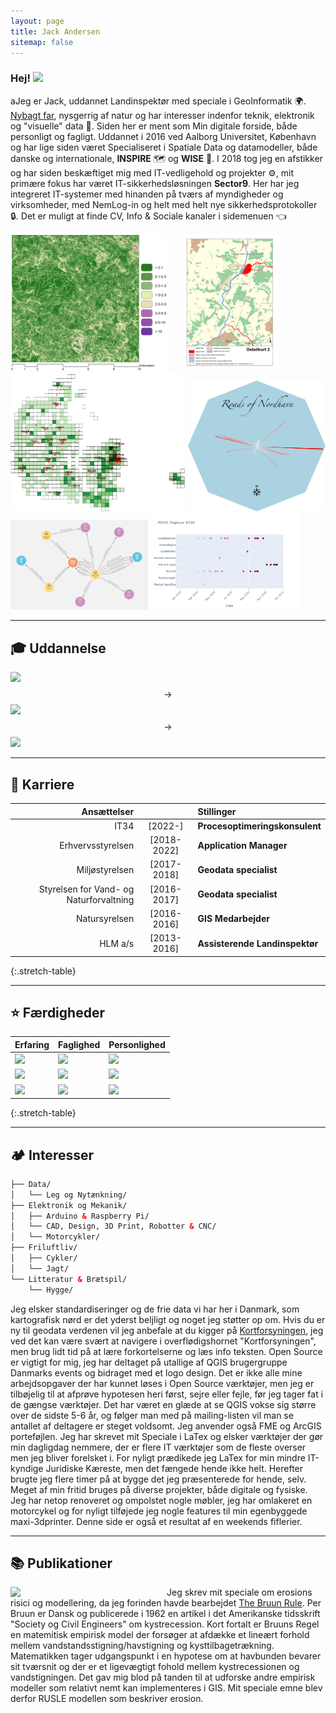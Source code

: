 ```yaml
---
layout: page
title: Jack Andersen
sitemap: false
---
```


### Hej! <img src="https://raw.githubusercontent.com/MartinHeinz/MartinHeinz/master/wave.gif" width="30px">

aJeg er Jack, uddannet Landinspektør med speciale i GeoInformatik 🌍. [Nybagt far](https://erjackblevetfar.dk/), nysgerrig af natur og har interesser indenfor teknik, elektronik og "visuelle" data 🧙.
Siden her er ment som Min digitale forside, både personligt og fagligt.
Uddannet i 2016 ved Aalborg Universitet, København og har lige siden været Specialiseret i Spatiale Data og datamodeller, både danske og internationale, **INSPIRE** 🗺️ og **WISE** 🧱. I 2018 tog jeg en afstikker og har siden beskæftiget mig med IT-vedligehold og projekter ⚙️, mit primære fokus har været IT-sikkerhedsløsningen **Sector9**. Her har jeg integreret IT-systemer med hinanden på tværs af myndigheder og virksomheder, med NemLog-in og helt med helt nye sikkerhedsprotokoller 🔒. Det er muligt at finde CV, Info & Sociale kanaler i sidemenuen 👈

<div>
  <img width="250" src="/assets/img/misc/LScompare10_crop.png?raw=true" style="margin-right: 20px;">
  <a href="https://raw.githubusercontent.com/JackAndersen/jackandersen.github.io/master/assets/img/nst/Layout_1_7_samlet-3.png"><img width="155" src="/assets/img/nst/Layout_1_7_samlet-3.png?raw=true"></a>
  <img width="280" src="/assets/img/nst/dk_artsfund.png?raw=true">
  <a title="GeoDanmark vejmidter fra Nordhavnen KBH, Azimutter bearbejdet i QGIS med wedge buffers og lagt på en baggrund i photoshop" href="https://raw.githubusercontent.com/JackAndersen/jackandersen.github.io/master/assets/img/roads_of_nordhavn.png"><img width="220" src="/assets/img/roads_of_nordhavn.png?raw=true"></a>
  <a title="Neo4j Datamodellering" href="https://raw.githubusercontent.com/JackAndersen/jackandersen.github.io/master/assets/img/neo4j.png"><img width="220" src="/assets/img/neo4j.png?raw=true"></a>
  <a title="Plotly og Pandas i Python" href="https://raw.githubusercontent.com/JackAndersen/jackandersen.github.io/master/assets/img/deployplot2020.png"><img width="240" src="/assets/img/deployplot2020.png?raw=true"></a>
</div>

--- 

## 🎓 Uddannelse
<!---#https://shields.io/ https://simpleicons.org/--->
![](https://img.shields.io/badge/HTX-Mat/IT_2007_/_2010-informational?style=flat-square&logo=Apache-Spark&logoColor=white&color=blue) $$\longrightarrow$$
![](https://img.shields.io/badge/DAR-Værnepligtig_2011-informational?style=flat-square&logo=Acclaim&logoColor=white&color=00cc66) $$\longrightarrow$$
![](https://img.shields.io/badge/AAU_CPH-Landindspektør_2011_/_2016-informational?style=flat-square&logo=OpenStreetMap&logoColor=white&color=ff9933)

---
 
## 👔 Karriere

| Ansættelser | | Stillinger |
|-:|:-:|:-|
| IT34 | [2022-] | **Procesoptimeringskonsulent** |
| Erhvervsstyrelsen | [2018-2022] | **Application Manager** |
| Miljøstyrelsen | [2017-2018] | **Geodata specialist** |
| Styrelsen for Vand- og Naturforvaltning |  [2016-2017] | **Geodata specialist** |
| Natursyrelsen | [2016-2016] | **GIS Medarbejder** |
| HLM a/s | [2013-2016] | **Assisterende Landinspektør** |
{:.stretch-table}

---
 
## ⭐ Færdigheder

| Erfaring | Faglighed | Personlighed |
|-|-|-|
| ![](https://img.shields.io/badge/⭐⭐⭐⭐⭐-Geografisk_Analyse-informational?style=flat-square&logo=Facebook-Gaming&logoColor=white&color=blue) | ![](https://img.shields.io/badge/⭐⭐⭐⭐⭐-Design_&_Kartografi-informational?style=flat-square&logo=OpenStreetMap&logoColor=white&color=ff9933) | ![](https://img.shields.io/badge/⭐⭐⭐⭐⭐-Kreativitet-informational?style=flat-square&logo=ActiGraph&logoColor=white&color=00cc66) |
| ![](https://img.shields.io/badge/⭐⭐⭐⭐-Datainfrastruktur_&_INSPIRE-informational?style=flat-square&logo=BandLab&logoColor=white&color=blue) | ![](https://img.shields.io/badge/⭐⭐⭐⭐-Database-informational?style=flat-square&logo=Blueprint&logoColor=white&color=ff9933) | ![](https://img.shields.io/badge/⭐⭐⭐⭐-Sammenspil-informational?style=flat-square&logo=Buy-Me-A-Coffee&logoColor=white&color=00cc66) |
| ![](https://img.shields.io/badge/⭐⭐⭐⭐-Metadata,_API_&_Services-informational?style=flat-square&logo=Google-Maps&logoColor=white&color=blue) | ![](https://img.shields.io/badge/⭐⭐⭐-Udvikling_&_kode-informational?style=flat-square&logo=Docker&logoColor=white&color=ff9933) | ![](https://img.shields.io/badge/⭐⭐⭐⭐-Lederevne-informational?style=flat-square&logo=kubernetes&logoColor=white&color=00cc66) |
{:.stretch-table}

---

## 🏕️ Interesser

~~~html
├── Data/
│   └── Leg og Nytænkning/
├── Elektronik og Mekanik/
│   ├── Arduino & Raspberry Pi/
│   └── CAD, Design, 3D Print, Robotter & CNC/
│   └── Motorcykler/
├── Friluftliv/
│   ├── Cykler/
│   └── Jagt/
└── Litteratur & Brætspil/
    └── Hygge/
~~~
Jeg elsker standardiseringer og de frie data vi har her i Danmark, som kartografisk nørd er det yderst beljligt og noget jeg støtter op om. Hvis du er ny til geodata verdenen vil jeg anbefale at du kigger på [Kortforsyningen](http://download.kortforsyningen.dk), jeg ved det kan være svært at navigere i overflødigshornet "Kortforsyningen", men brug lidt tid på at lære forkortelserne og læs info teksten. Open Source er vigtigt for mig, jeg har deltaget på utallige af QGIS brugergruppe Danmarks events og bidraget med et logo design. Det er ikke alle mine arbejdsopgaver der har kunnet løses i Open Source værktøjer, men jeg er tilbøjelig til at afprøve hypotesen heri først, sejre eller fejle, før jeg tager fat i de gængse værktøjer. Det har været en glæde at se QGIS vokse sig større over de sidste 5-6 år, og følger man med på mailing-listen vil man se antallet af deltagere er steget voldsomt. Jeg anvender også FME og ArcGIS porteføjlen.
Jeg har skrevet mit Speciale i LaTex og elsker værktøjer der gør min dagligdag nemmere, der er flere IT værktøjer som de fleste overser men jeg bliver forelsket i. For nyligt prædikede jeg LaTex for min mindre IT-kyndige Juridiske Kæreste, men det fængede hende ikke helt. Herefter brugte jeg flere timer på at bygge det jeg præsenterede for hende, selv. Meget af min fritid bruges på diverse projekter, både digitale og fysiske. Jeg har netop renoveret og ompolstet nogle møbler, jeg har omlakeret en motorcykel og for nyligt tilføjede jeg nogle features til min egenbyggede maxi-3dprinter. Denne side er også et resultat af en weekends fiflerier. 

---

## 📚 Publikationer

<p>
  <a href="https://projekter.aau.dk/projekter/en/studentthesis/erosion-risk-mapping-evaluating-the-effects-of-high-resolution-topographic-data-in-erosion-modelling(181e9f1f-ebc7-4e33-8b58-2905bf7399ce).html"><img width="250" align='left' src="/assets/img/misc/frontpage.png?raw=true">
  </a>
</p>
  
Jeg skrev mit speciale om erosions risici og modellering, da jeg forinden havde bearbejdet [The Bruun Rule](https://en.wikipedia.org/wiki/The_Bruun_Rule). Per Bruun er Dansk og publicerede i 1962 en artikel i det Amerikanske tidsskrift "Society og Civil Engineers" om kystrecession. Kort fortalt er Bruuns Regel en matemitisk empirisk model der forsøger at afdække et lineært forhold mellem vandstandsstigning/havstigning og kysttilbagetrækning. Matematikken tager udgangspunkt i en hypotese om at havbunden bevarer sit tværsnit og der er et ligevægtigt fohold mellem kystrecessionen og vandstigningen. Det gav mig blod på tanden til at udforske andre empirisk modeller som relativt nemt kan implementeres i GIS. Mit speciale emne blev derfor RUSLE modellen som beskriver erosion.

[documentation]: docs/README.md
[install]: docs/install.md
[upgrade]: docs/upgrade.md
[config]: docs/config.md
